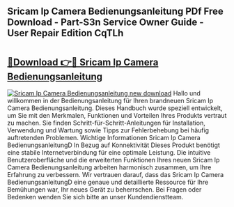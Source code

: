 ## Sricam Ip Camera Bedienungsanleitung PDf Free Download - Part-S3n Service Owner Guide - User Repair Edition CqTLh

# <h2><a href="http://df0r2as.blite.top/?on=Sricam+Ip+Camera+Bedienungsanleitung">🔗Download 👉🔴 Sricam Ip Camera Bedienungsanleitung</a></h2>

[![Sricam Ip Camera Bedienungsanleitung new download](https://i.imgur.com/lujVjoI.png)](http://df0r2as.blite.top/?on=Sricam+Ip+Camera+Bedienungsanleitung)
Hallo und willkommen in der Bedienungsanleitung für Ihren brandneuen Sricam Ip Camera Bedienungsanleitung. Dieses Handbuch wurde speziell entwickelt, um Sie mit den Merkmalen, Funktionen und Vorteilen Ihres Produkts vertraut zu machen. Sie finden Schritt-für-Schritt-Anleitungen für Installation, Verwendung und Wartung sowie Tipps zur Fehlerbehebung bei häufig auftretenden Problemen. Wichtige Informationen Sricam Ip Camera BedienungsanleitungD In Bezug auf Konnektivität Dieses Produkt benötigt eine stabile Internetverbindung für eine optimale Leistung. Die intuitive Benutzeroberfläche und die erweiterten Funktionen Ihres neuen Sricam Ip Camera Bedienungsanleitung arbeiten harmonisch zusammen, um Ihre Erfahrung zu verbessern. Wir vertrauen darauf, dass das Sricam Ip Camera BedienungsanleitungD eine genaue und detaillierte Ressource für Ihre Bemühungen war, Ihr neues Gerät zu beherrschen. Bei Fragen oder Bedenken wenden Sie sich bitte an unser Kundendienstteam.
